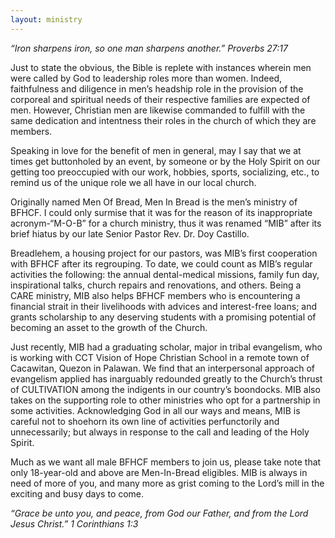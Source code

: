 ```yaml
---
layout: ministry
---
```

 

*“Iron sharpens iron, so one man sharpens another.”
Proverbs 27:17*

Just to state the obvious, the Bible is replete with instances wherein men were
called by God to leadership roles more than women. Indeed, faithfulness
and diligence in men’s headship role in the provision of the corporeal and
spiritual needs of their respective families are expected of men. However,
Christian men are likewise commanded to fulfill with the same dedication
and intentness their roles in the church of which they are members.

Speaking in love for the benefit of men in general, may I say that we at
times get buttonholed by an event, by someone or by the Holy Spirit on our
getting too preoccupied with our work, hobbies, sports, socializing, etc., to
remind us of the unique role we all have in our local church.

Originally named Men Of Bread, Men In Bread is the men’s ministry of
BFHCF. I could only surmise that it was for the reason of its inappropriate
acronym-“M-O-B” for a church ministry, thus it was renamed “MIB” after its
brief hiatus by our late Senior Pastor Rev. Dr. Doy Castillo.

Breadlehem, a housing project for our pastors, was MIB’s first cooperation
with BFHCF after its regrouping. To date, we could count as MIB’s regular
activities the following: the annual dental-medical missions, family fun
day, inspirational talks, church repairs and renovations, and others. Being
a CARE ministry, MIB also helps BFHCF members who is encountering a
financial strait in their livelihoods with advices and interest-free loans; and
grants scholarship to any deserving students with a promising potential of
becoming an asset to the growth of the Church.

Just recently, MIB had a graduating scholar, major in tribal evangelism, who
is working with CCT Vision of Hope Christian School in a remote town of
Cacawitan, Quezon in Palawan. We find that an interpersonal approach of
evangelism applied has inarguably redounded greatly to the Church’s thrust
of CULTIVATION among the indigents in our country’s boondocks.
MIB also takes on the supporting role to other ministries who opt for a partnership in some activities. Acknowledging God in all our ways and means, MIB is careful not to shoehorn its own line of activities perfunctorily and unnecessarily; but always in response to the call and leading of the Holy Spirit.

Much as we want all male BFHCF members to join us, please take note that
only 18-year-old and above are Men-In-Bread eligibles. MIB is always in
need of more of you, and many more as grist coming to the Lord’s mill in the
exciting and busy days to come.

*“Grace be unto you, and peace, from God our Father, and from the Lord
Jesus Christ.” 1 Corinthians 1:3*